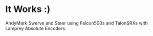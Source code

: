 # It Works :)
AndyMark Swerve and Steer using Falcon500s and TalonSRXs with Lamprey Absolute Encoders.
